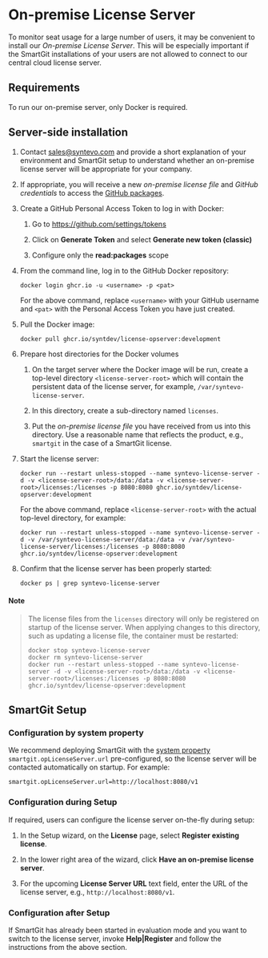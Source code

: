 # On-premise License Server

To monitor seat usage for a large number of users, it may be convenient to install our *On-premise License Server*.
This will be especially important if the SmartGit installations of your users are not allowed to connect to our central cloud license server.

## Requirements

To run our on-premise server, only Docker is required.

## Server-side installation

1. Contact sales@syntevo.com and provide a short explanation of your environment and SmartGit setup to understand whether an on-premise license server will be appropriate for your company.
  
2. If appropriate, you will receive a new *on-premise license file* and *GitHub credentials* to access the [GitHub packages](https://github.com/syntdev/license-server/pkgs/container/license-opserver).

3. Create a GitHub Personal Access Token to log in with Docker:

   1. Go to https://github.com/settings/tokens

   2. Click on **Generate Token** and select **Generate new token (classic)**

   3. Configure only the **read:packages** scope

4. From the command line, log in to the GitHub Docker repository:

   ```
   docker login ghcr.io -u <username> -p <pat>
   ```

   For the above command, replace `<username>` with your GitHub username and `<pat>` with the Personal Access Token you have just created.

5. Pull the Docker image:

   ```
   docker pull ghcr.io/syntdev/license-opserver:development
   ```

6. Prepare host directories for the Docker volumes

   1. On the target server where the Docker image will be run, create a top-level directory `<license-server-root>` which will contain the persistent data of the license server, for example, `/var/syntevo-license-server`.

   2. In this directory, create a sub-directory named `licenses`.

   3. Put the *on-premise license file* you have received from us into this directory. Use a reasonable name that reflects the product, e.g., `smartgit` in the case of a SmartGit license.

7. Start the license server:

   ```
   docker run --restart unless-stopped --name syntevo-license-server -d -v <license-server-root>/data:/data -v <license-server-root>/licenses:/licenses -p 8080:8080 ghcr.io/syntdev/license-opserver:development
   ```

   For the above command, replace `<license-server-root>` with the actual top-level directory, for example:

   ```
   docker run --restart unless-stopped --name syntevo-license-server -d -v /var/syntevo-license-server/data:/data -v /var/syntevo-license-server/licenses:/licenses -p 8080:8080 ghcr.io/syntdev/license-opserver:development
   ```

8. Confirm that the license server has been properly started:

   ```
   docker ps | grep syntevo-license-server
   ```

#### Note
> The license files from the `licenses` directory will only be registered on startup of the license server. When applying changes to this directory, such as updating a license file, the container must be restarted:
> 
> ```
> docker stop syntevo-license-server
> docker rm syntevo-license-server
> docker run --restart unless-stopped --name syntevo-license-server -d -v <license-server-root>/data:/data -v <license-server-root>/licenses:/licenses -p 8080:8080 ghcr.io/syntdev/license-opserver:development
> ```

## SmartGit Setup

### Configuration by system property

We recommend deploying SmartGit with the [system property](System-Properties.md) `smartgit.opLicenseServer.url` pre-configured, so the license server will be contacted automatically on startup. For example:

```
smartgit.opLicenseServer.url=http://localhost:8080/v1
```

### Configuration during Setup

If required, users can configure the license server on-the-fly during setup:

1. In the Setup wizard, on the **License** page, select **Register existing license**.

2. In the lower right area of the wizard, click **Have an on-premise license server**.

3. For the upcoming **License Server URL** text field, enter the URL of the license server, e.g., `http://localhost:8080/v1`.

### Configuration after Setup

If SmartGit has already been started in evaluation mode and you want to switch to the license server, invoke **Help|Register** and follow the instructions from the above section.

